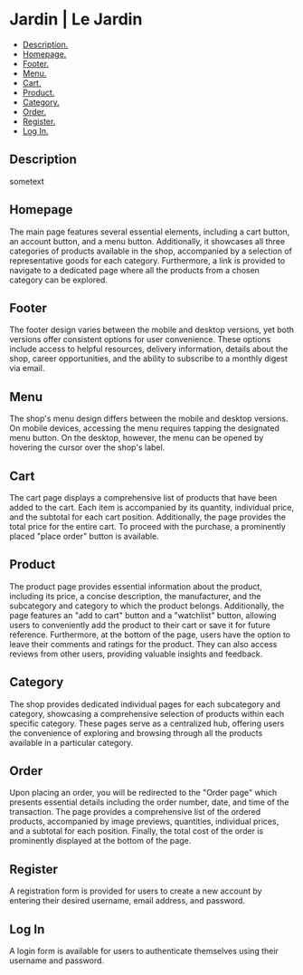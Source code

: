 # Jardin | Le Jardin

- [ Description. ](#desc)
- [ Homepage. ](#homepage)
- [ Footer. ](#footer)
- [ Menu. ](#menu)
- [ Cart. ](#cart)
- [ Product. ](#product)
- [ Category. ](#category)
- [ Order. ](#order)
- [ Register. ](#register)
- [ Log In. ](#login)

<a name="desc"></a>
## Description

sometext

<a name="homepage"></a>
## Homepage

The main page features several essential elements, including a cart button, an account button, and a menu button. Additionally, it showcases all three categories of products available in the shop, accompanied by a selection of representative goods for each category. Furthermore, a link is provided to navigate to a dedicated page where all the products from a chosen category can be explored.

<a name="footer"></a>
## Footer

The footer design varies between the mobile and desktop versions, yet both versions offer consistent options for user convenience. These options include access to helpful resources, delivery information, details about the shop, career opportunities, and the ability to subscribe to a monthly digest via email.

<a name="menu"></a>
## Menu

The shop's menu design differs between the mobile and desktop versions. On mobile devices, accessing the menu requires tapping the designated menu button. On the desktop, however, the menu can be opened by hovering the cursor over the shop's label.

<a name="cart"></a>
## Cart

The cart page displays a comprehensive list of products that have been added to the cart. Each item is accompanied by its quantity, individual price, and the subtotal for each cart position. Additionally, the page provides the total price for the entire cart. To proceed with the purchase, a prominently placed "place order" button is available.

<a name="product"></a>
## Product

The product page provides essential information about the product, including its price, a concise description, the manufacturer, and the subcategory and category to which the product belongs. Additionally, the page features an "add to cart" button and a "watchlist" button, allowing users to conveniently add the product to their cart or save it for future reference.
Furthermore, at the bottom of the page, users have the option to leave their comments and ratings for the product. They can also access reviews from other users, providing valuable insights and feedback.

<a name="category"></a>
## Category

The shop provides dedicated individual pages for each subcategory and category, showcasing a comprehensive selection of products within each specific category. These pages serve as a centralized hub, offering users the convenience of exploring and browsing through all the products available in a particular category.

<a name="order"></a>
## Order

Upon placing an order, you will be redirected to the "Order page" which presents essential details including the order number, date, and time of the transaction. The page provides a comprehensive list of the ordered products, accompanied by image previews, quantities, individual prices, and a subtotal for each position. Finally, the total cost of the order is prominently displayed at the bottom of the page.

<a name="register"></a>
## Register

A registration form is provided for users to create a new account by entering their desired username, email address, and password.

<a name="login"></a>
## Log In

A login form is available for users to authenticate themselves using their username and password.
